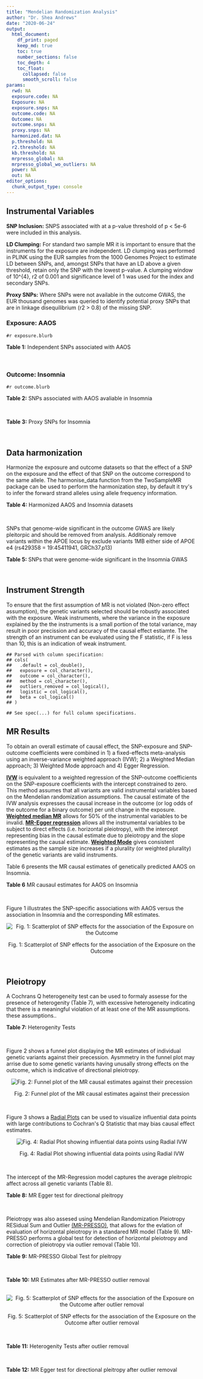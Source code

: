 ```yaml
---
title: "Mendelian Randomization Analysis"
author: "Dr. Shea Andrews"
date: "2020-06-24"
output:
  html_document:
    df_print: paged
    keep_md: true
    toc: true
    number_sections: false
    toc_depth: 4
    toc_float:
      collapsed: false
      smooth_scroll: false
params:
  rwd: NA
  exposure.code: NA
  Exposure: NA
  exposure.snps: NA
  outcome.code: NA
  Outcome: NA
  outcome.snps: NA
  proxy.snps: NA
  harmonized.dat: NA
  p.threshold: NA
  r2.threshold: NA
  kb.threshold: NA
  mrpresso_global: NA
  mrpresso_global_wo_outliers: NA
  power: NA
  out: NA
editor_options:
  chunk_output_type: console
---
```







## Instrumental Variables
**SNP Inclusion:** SNPS associated with at a p-value threshold of p < 5e-6 were included in this analysis.
<br>

**LD Clumping:** For standard two sample MR it is important to ensure that the instruments for the exposure are independent. LD clumping was performed in PLINK using the EUR samples from the 1000 Genomes Project to estimate LD between SNPs, and, amongst SNPs that have an LD above a given threshold, retain only the SNP with the lowest p-value. A clumping window of 10^{4}, r2 of 0.001 and significance level of 1 was used for the index and secondary SNPs.
<br>

**Proxy SNPs:** Where SNPs were not available in the outcome GWAS, the EUR thousand genomes was queried to identify potential proxy SNPs that are in linkage disequilibrium (r2 > 0.8) of the missing SNP.
<br>

### Exposure: AAOS
`#r exposure.blurb`
<br>

**Table 1:** Independent SNPs associated with AAOS
<div data-pagedtable="false">
  <script data-pagedtable-source type="application/json">
{"columns":[{"label":["SNP"],"name":[1],"type":["chr"],"align":["left"]},{"label":["CHROM"],"name":[2],"type":["dbl"],"align":["right"]},{"label":["POS"],"name":[3],"type":["dbl"],"align":["right"]},{"label":["REF"],"name":[4],"type":["chr"],"align":["left"]},{"label":["ALT"],"name":[5],"type":["chr"],"align":["left"]},{"label":["AF"],"name":[6],"type":["dbl"],"align":["right"]},{"label":["BETA"],"name":[7],"type":["dbl"],"align":["right"]},{"label":["SE"],"name":[8],"type":["dbl"],"align":["right"]},{"label":["Z"],"name":[9],"type":["dbl"],"align":["right"]},{"label":["P"],"name":[10],"type":["dbl"],"align":["right"]},{"label":["N"],"name":[11],"type":["dbl"],"align":["right"]},{"label":["TRAIT"],"name":[12],"type":["chr"],"align":["left"]}],"data":[{"1":"rs2649062","2":"1","3":"5799177","4":"A","5":"G","6":"0.3192","7":"0.0652","8":"0.0131","9":"4.977100","10":"6.120e-07","11":"40255","12":"AAOS"},{"1":"rs4662080","2":"1","3":"14363419","4":"C","5":"T","6":"0.6649","7":"0.1421","8":"0.0296","9":"4.800676","10":"1.586e-06","11":"40255","12":"AAOS"},{"1":"rs10919252","2":"1","3":"169802956","4":"C","5":"G","6":"0.3275","7":"0.0975","8":"0.0198","9":"4.924240","10":"8.182e-07","11":"40255","12":"AAOS"},{"1":"rs6701713","2":"1","3":"207786289","4":"A","5":"G","6":"0.7983","7":"-0.0709","8":"0.0146","9":"-4.856160","10":"1.184e-06","11":"40255","12":"AAOS"},{"1":"rs144505123","2":"1","3":"221802052","4":"C","5":"T","6":"0.0113","7":"0.7709","8":"0.1609","9":"4.791175","10":"1.661e-06","11":"40255","12":"AAOS"},{"1":"rs6718282","2":"2","3":"18039651","4":"G","5":"A","6":"0.0440","7":"-0.1421","8":"0.0308","9":"-4.613636","10":"3.840e-06","11":"40255","12":"AAOS"},{"1":"rs114131510","2":"2","3":"78420700","4":"A","5":"G","6":"0.0162","7":"0.6419","8":"0.1406","9":"4.565430","10":"4.949e-06","11":"40255","12":"AAOS"},{"1":"rs12615104","2":"2","3":"109820829","4":"T","5":"C","6":"0.2566","7":"-0.1057","8":"0.0221","9":"-4.782810","10":"1.829e-06","11":"40255","12":"AAOS"},{"1":"rs111906619","2":"2","3":"127789085","4":"C","5":"T","6":"0.0709","7":"0.1268","8":"0.0256","9":"4.953125","10":"7.088e-07","11":"40255","12":"AAOS"},{"1":"rs6431219","2":"2","3":"127862133","4":"C","5":"T","6":"0.4163","7":"0.0774","8":"0.0124","9":"6.241935","10":"3.897e-10","11":"40255","12":"AAOS"},{"1":"rs359982","2":"2","3":"219826934","4":"A","5":"G","6":"0.0781","7":"0.2660","8":"0.0513","9":"5.185190","10":"2.159e-07","11":"40255","12":"AAOS"},{"1":"rs116341973","2":"3","3":"63462893","4":"A","5":"G","6":"0.0227","7":"0.2057","8":"0.0399","9":"5.155390","10":"2.478e-07","11":"40255","12":"AAOS"},{"1":"rs145799027","2":"3","3":"114438213","4":"T","5":"C","6":"0.0147","7":"0.7485","8":"0.1601","9":"4.675200","10":"2.933e-06","11":"40255","12":"AAOS"},{"1":"rs71602496","2":"4","3":"661002","4":"A","5":"G","6":"0.1453","7":"0.0780","8":"0.0171","9":"4.561400","10":"4.978e-06","11":"40255","12":"AAOS"},{"1":"rs115803892","2":"4","3":"134185712","4":"G","5":"A","6":"0.0129","7":"0.9151","8":"0.1973","9":"4.638115","10":"3.498e-06","11":"40255","12":"AAOS"},{"1":"rs1689013","2":"4","3":"181048651","4":"T","5":"C","6":"0.2493","7":"0.0637","8":"0.0139","9":"4.582730","10":"4.657e-06","11":"40255","12":"AAOS"},{"1":"rs144202318","2":"5","3":"165711579","4":"G","5":"A","6":"0.0135","7":"0.7219","8":"0.1572","9":"4.592239","10":"4.356e-06","11":"40255","12":"AAOS"},{"1":"rs77345379","2":"6","3":"69273670","4":"C","5":"T","6":"0.0185","7":"0.2291","8":"0.0501","9":"4.572854","10":"4.830e-06","11":"40255","12":"AAOS"},{"1":"rs12153819","2":"6","3":"83773049","4":"C","5":"T","6":"0.1018","7":"-0.1092","8":"0.0235","9":"-4.646809","10":"3.291e-06","11":"40255","12":"AAOS"},{"1":"rs17170228","2":"7","3":"33076314","4":"G","5":"A","6":"0.0623","7":"0.1215","8":"0.0248","9":"4.899194","10":"1.004e-06","11":"40255","12":"AAOS"},{"1":"rs149907089","2":"7","3":"151626353","4":"G","5":"C","6":"0.0162","7":"0.7109","8":"0.1535","9":"4.631270","10":"3.637e-06","11":"40255","12":"AAOS"},{"1":"rs2725066","2":"8","3":"4438058","4":"T","5":"A","6":"0.5128","7":"-0.0936","8":"0.0191","9":"-4.900524","10":"9.948e-07","11":"40255","12":"AAOS"},{"1":"rs117201713","2":"8","3":"121340499","4":"G","5":"C","6":"0.0408","7":"0.2125","8":"0.0456","9":"4.660088","10":"3.120e-06","11":"40255","12":"AAOS"},{"1":"rs36033332","2":"9","3":"26834807","4":"C","5":"G","6":"0.0386","7":"0.4601","8":"0.0865","9":"5.319080","10":"1.030e-07","11":"40255","12":"AAOS"},{"1":"rs7930318","2":"11","3":"60033371","4":"C","5":"T","6":"0.5996","7":"0.0750","8":"0.0125","9":"6.000000","10":"2.245e-09","11":"40255","12":"AAOS"},{"1":"rs567075","2":"11","3":"85830157","4":"T","5":"C","6":"0.6903","7":"0.0900","8":"0.0132","9":"6.818180","10":"9.084e-12","11":"40255","12":"AAOS"},{"1":"rs11218343","2":"11","3":"121435587","4":"T","5":"C","6":"0.0395","7":"-0.1653","8":"0.0329","9":"-5.024320","10":"5.148e-07","11":"40255","12":"AAOS"},{"1":"rs7958488","2":"12","3":"6546166","4":"A","5":"T","6":"0.0195","7":"0.5085","8":"0.1111","9":"4.576960","10":"4.719e-06","11":"40255","12":"AAOS"},{"1":"rs1118069","2":"12","3":"84739181","4":"A","5":"T","6":"0.7195","7":"0.1012","8":"0.0216","9":"4.685190","10":"2.693e-06","11":"40255","12":"AAOS"},{"1":"rs140016885","2":"12","3":"99679113","4":"A","5":"G","6":"0.0144","7":"0.6851","8":"0.1416","9":"4.838280","10":"1.310e-06","11":"40255","12":"AAOS"},{"1":"rs9582517","2":"13","3":"102331030","4":"T","5":"C","6":"0.5073","7":"-0.1185","8":"0.0257","9":"-4.610890","10":"3.908e-06","11":"40255","12":"AAOS"},{"1":"rs146189059","2":"14","3":"47173254","4":"C","5":"G","6":"0.0111","7":"0.9444","8":"0.1835","9":"5.146590","10":"2.634e-07","11":"40255","12":"AAOS"},{"1":"rs17125944","2":"14","3":"53400629","4":"T","5":"C","6":"0.0924","7":"0.0960","8":"0.0203","9":"4.729060","10":"2.321e-06","11":"40255","12":"AAOS"},{"1":"rs150193285","2":"15","3":"75224360","4":"C","5":"T","6":"0.0109","7":"0.7622","8":"0.1650","9":"4.619394","10":"3.834e-06","11":"40255","12":"AAOS"},{"1":"rs9947273","2":"18","3":"35409158","4":"G","5":"A","6":"0.1431","7":"-0.0853","8":"0.0178","9":"-4.792135","10":"1.593e-06","11":"40255","12":"AAOS"},{"1":"rs62117204","2":"19","3":"45242967","4":"C","5":"T","6":"0.0601","7":"-0.1867","8":"0.0278","9":"-6.715827","10":"1.864e-11","11":"40255","12":"AAOS"},{"1":"rs76205446","2":"19","3":"45355267","4":"T","5":"A","6":"0.0143","7":"0.7096","8":"0.1234","9":"5.750405","10":"9.010e-09","11":"40255","12":"AAOS"},{"1":"rs2075650","2":"19","3":"45395619","4":"A","5":"G","6":"0.2197","7":"0.5502","8":"0.0223","9":"24.672600","10":"5.980e-134","11":"40255","12":"AAOS"},{"1":"rs141441332","2":"19","3":"45438575","4":"C","5":"A","6":"0.0110","7":"0.5383","8":"0.0632","9":"8.517405","10":"1.713e-17","11":"40255","12":"AAOS"},{"1":"rs204469","2":"19","3":"45490285","4":"A","5":"G","6":"0.9632","7":"0.1588","8":"0.0341","9":"4.656890","10":"3.269e-06","11":"40255","12":"AAOS"},{"1":"rs2827191","2":"21","3":"23361798","4":"C","5":"T","6":"0.2857","7":"0.1277","8":"0.0279","9":"4.577061","10":"4.895e-06","11":"40255","12":"AAOS"},{"1":"rs1043441","2":"22","3":"39130964","4":"C","5":"T","6":"0.2893","7":"-0.0639","8":"0.0135","9":"-4.733333","10":"2.110e-06","11":"40255","12":"AAOS"}],"options":{"columns":{"min":{},"max":[10]},"rows":{"min":[10],"max":[10]},"pages":{}}}
  </script>
</div>
<br>

### Outcome: Insomnia
`#r outcome.blurb`
<br>

**Table 2:** SNPs associated with AAOS avaliable in Insomnia
<div data-pagedtable="false">
  <script data-pagedtable-source type="application/json">
{"columns":[{"label":["SNP"],"name":[1],"type":["chr"],"align":["left"]},{"label":["CHROM"],"name":[2],"type":["dbl"],"align":["right"]},{"label":["POS"],"name":[3],"type":["dbl"],"align":["right"]},{"label":["REF"],"name":[4],"type":["chr"],"align":["left"]},{"label":["ALT"],"name":[5],"type":["chr"],"align":["left"]},{"label":["AF"],"name":[6],"type":["dbl"],"align":["right"]},{"label":["BETA"],"name":[7],"type":["dbl"],"align":["right"]},{"label":["SE"],"name":[8],"type":["dbl"],"align":["right"]},{"label":["Z"],"name":[9],"type":["dbl"],"align":["right"]},{"label":["P"],"name":[10],"type":["dbl"],"align":["right"]},{"label":["N"],"name":[11],"type":["dbl"],"align":["right"]},{"label":["TRAIT"],"name":[12],"type":["chr"],"align":["left"]}],"data":[{"1":"rs2649062","2":"1","3":"5799177","4":"A","5":"G","6":"0.32036400","7":"1.486780e-03","8":"0.0008674344","9":"1.714","10":"8.659e-02","11":"1326786","12":"Insomnia_Symptoms"},{"1":"rs4662080","2":"1","3":"14363419","4":"C","5":"T","6":"0.69553200","7":"9.012835e-04","8":"0.0010288624","9":"0.876","10":"3.813e-01","11":"944267","12":"Insomnia_Symptoms"},{"1":"rs10919252","2":"1","3":"169802956","4":"C","5":"G","6":"0.31039100","7":"4.952650e-04","8":"0.0008673637","9":"0.571","10":"5.678e-01","11":"1329501","12":"Insomnia_Symptoms"},{"1":"rs6701713","2":"1","3":"207786289","4":"A","5":"G","6":"0.77515400","7":"3.407780e-04","8":"0.0008671200","9":"0.393","10":"6.946e-01","11":"1330800","12":"Insomnia_Symptoms"},{"1":"rs144505123","2":"1","3":"221802052","4":"C","5":"T","6":"0.00744913","7":"-2.059754e-03","8":"0.0010278211","9":"-2.004","10":"4.511e-02","11":"944267","12":"Insomnia_Symptoms"},{"1":"rs6718282","2":"2","3":"18039651","4":"G","5":"A","6":"0.08463490","7":"5.758500e-04","8":"0.0008685520","9":"0.663","10":"5.076e-01","11":"1325619","12":"Insomnia_Symptoms"},{"1":"rs114131510","2":"NA","3":"NA","4":"NA","5":"NA","6":"NA","7":"NA","8":"NA","9":"NA","10":"NA","11":"NA","12":"NA"},{"1":"rs12615104","2":"2","3":"109820829","4":"T","5":"C","6":"0.32661600","7":"2.040660e-04","8":"0.0008683665","9":"0.235","10":"8.144e-01","11":"1327611","12":"Insomnia_Symptoms"},{"1":"rs111906619","2":"2","3":"127789085","4":"C","5":"T","6":"0.05424060","7":"6.016265e-04","8":"0.0008668970","9":"0.694","10":"4.875e-01","11":"1330603","12":"Insomnia_Symptoms"},{"1":"rs6431219","2":"2","3":"127862133","4":"C","5":"T","6":"0.39324600","7":"-9.091649e-04","8":"0.0008675237","9":"-1.048","10":"2.948e-01","11":"1327853","12":"Insomnia_Symptoms"},{"1":"rs359982","2":"2","3":"219826934","4":"A","5":"G","6":"0.05341570","7":"1.737090e-03","8":"0.0008659484","9":"2.006","10":"4.481e-02","11":"1330800","12":"Insomnia_Symptoms"},{"1":"rs116341973","2":"3","3":"63462893","4":"A","5":"G","6":"0.01417150","7":"-6.493110e-04","8":"0.0008669035","9":"-0.749","10":"4.538e-01","11":"1330445","12":"Insomnia_Symptoms"},{"1":"rs145799027","2":"NA","3":"NA","4":"NA","5":"NA","6":"NA","7":"NA","8":"NA","9":"NA","10":"NA","11":"NA","12":"NA"},{"1":"rs71602496","2":"4","3":"661002","4":"A","5":"G","6":"0.14947100","7":"1.688390e-03","8":"0.0008662860","9":"1.949","10":"5.124e-02","11":"1329867","12":"Insomnia_Symptoms"},{"1":"rs115803892","2":"4","3":"134185712","4":"G","5":"A","6":"0.02500000","7":"-8.069966e-05","8":"0.0008677383","9":"-0.093","10":"9.256e-01","11":"1330429","12":"Insomnia_Symptoms"},{"1":"rs1689013","2":"4","3":"181048651","4":"T","5":"C","6":"0.22133500","7":"9.391790e-04","8":"0.0008672009","9":"1.083","10":"2.787e-01","11":"1328765","12":"Insomnia_Symptoms"},{"1":"rs144202318","2":"5","3":"165711579","4":"G","5":"A","6":"0.01040480","7":"-9.024220e-04","8":"0.0008668799","9":"-1.041","10":"2.978e-01","11":"1329841","12":"Insomnia_Symptoms"},{"1":"rs77345379","2":"6","3":"69273670","4":"C","5":"T","6":"0.02319680","7":"-1.560511e-03","8":"0.0008669503","9":"-1.800","10":"7.184e-02","11":"1328106","12":"Insomnia_Symptoms"},{"1":"rs12153819","2":"6","3":"83773049","4":"C","5":"T","6":"0.16679800","7":"2.491649e-03","8":"0.0008657573","9":"2.878","10":"3.999e-03","11":"1329830","12":"Insomnia_Symptoms"},{"1":"rs17170228","2":"7","3":"33076314","4":"G","5":"A","6":"0.05569710","7":"1.665455e-04","8":"0.0008674246","9":"0.192","10":"8.481e-01","11":"1330713","12":"Insomnia_Symptoms"},{"1":"rs149907089","2":"NA","3":"NA","4":"NA","5":"NA","6":"NA","7":"NA","8":"NA","9":"NA","10":"NA","11":"NA","12":"NA"},{"1":"rs2725066","2":"8","3":"4438058","4":"T","5":"A","6":"0.54336700","7":"-2.518303e-04","8":"0.0008683804","9":"-0.290","10":"7.716e-01","11":"1327324","12":"Insomnia_Symptoms"},{"1":"rs117201713","2":"8","3":"121340499","4":"G","5":"C","6":"0.03194600","7":"-1.453639e-03","8":"0.0008662928","9":"-1.678","10":"9.335e-02","11":"1330356","12":"Insomnia_Symptoms"},{"1":"rs36033332","2":"9","3":"26834807","4":"C","5":"G","6":"0.08303120","7":"1.365940e-03","8":"0.0008672620","9":"1.575","10":"1.153e-01","11":"1327580","12":"Insomnia_Symptoms"},{"1":"rs7930318","2":"11","3":"60033371","4":"C","5":"T","6":"0.65976800","7":"5.608798e-04","8":"0.0008668931","9":"0.647","10":"5.173e-01","11":"1330737","12":"Insomnia_Symptoms"},{"1":"rs567075","2":"11","3":"85830157","4":"T","5":"C","6":"0.69089900","7":"3.320910e-03","8":"0.0008652703","9":"3.838","10":"1.238e-04","11":"1329677","12":"Insomnia_Symptoms"},{"1":"rs11218343","2":"11","3":"121435587","4":"T","5":"C","6":"0.03449530","7":"5.825820e-04","8":"0.0008669368","9":"0.672","10":"5.017e-01","11":"1330539","12":"Insomnia_Symptoms"},{"1":"rs7958488","2":"12","3":"6546166","4":"A","5":"T","6":"0.01840830","7":"-2.387860e-04","8":"0.0008683136","9":"-0.275","10":"7.831e-01","11":"1327591","12":"Insomnia_Symptoms"},{"1":"rs1118069","2":"12","3":"84739181","4":"A","5":"T","6":"0.62582100","7":"4.707790e-03","8":"0.0008641321","9":"5.448","10":"5.085e-08","11":"1330480","12":"Insomnia_Symptoms"},{"1":"rs140016885","2":"NA","3":"NA","4":"NA","5":"NA","6":"NA","7":"NA","8":"NA","9":"NA","10":"NA","11":"NA","12":"NA"},{"1":"rs9582517","2":"13","3":"102331030","4":"T","5":"C","6":"0.48209100","7":"-1.387970e-03","8":"0.0008669370","9":"-1.601","10":"1.093e-01","11":"1328525","12":"Insomnia_Symptoms"},{"1":"rs146189059","2":"14","3":"47173254","4":"C","5":"G","6":"0.01144620","7":"-3.271950e-04","8":"0.0008678925","9":"-0.377","10":"7.064e-01","11":"1328488","12":"Insomnia_Symptoms"},{"1":"rs17125944","2":"14","3":"53400629","4":"T","5":"C","6":"0.09734350","7":"-1.735770e-04","8":"0.0008678826","9":"-0.200","10":"8.414e-01","11":"1329264","12":"Insomnia_Symptoms"},{"1":"rs150193285","2":"15","3":"75224360","4":"C","5":"T","6":"0.02104500","7":"-8.779698e-04","8":"0.0008667027","9":"-1.013","10":"3.113e-01","11":"1330448","12":"Insomnia_Symptoms"},{"1":"rs9947273","2":"18","3":"35409158","4":"G","5":"A","6":"0.18287400","7":"-2.255247e-04","8":"0.0010297932","9":"-0.219","10":"8.265e-01","11":"944267","12":"Insomnia_Symptoms"},{"1":"rs62117204","2":"19","3":"45242967","4":"C","5":"T","6":"0.07418880","7":"1.257345e-03","8":"0.0008665370","9":"1.451","10":"1.469e-01","11":"1330047","12":"Insomnia_Symptoms"},{"1":"rs76205446","2":"19","3":"45355267","4":"T","5":"A","6":"0.00945455","7":"-1.892623e-03","8":"0.0008661891","9":"-2.185","10":"2.887e-02","11":"1329733","12":"Insomnia_Symptoms"},{"1":"rs2075650","2":"19","3":"45395619","4":"A","5":"G","6":"0.15559200","7":"-3.331590e-03","8":"0.0008648985","9":"-3.852","10":"1.172e-04","11":"1330800","12":"Insomnia_Symptoms"},{"1":"rs141441332","2":"19","3":"45438575","4":"C","5":"A","6":"0.00789570","7":"-1.824385e-05","8":"0.0008687547","9":"-0.021","10":"9.831e-01","11":"1328426","12":"Insomnia_Symptoms"},{"1":"rs204469","2":"19","3":"45490285","4":"A","5":"G","6":"0.96476600","7":"-6.749000e-04","8":"0.0008674803","9":"-0.778","10":"4.368e-01","11":"1328606","12":"Insomnia_Symptoms"},{"1":"rs2827191","2":"21","3":"23361798","4":"C","5":"T","6":"0.29854800","7":"7.386383e-04","8":"0.0008669464","9":"0.852","10":"3.940e-01","11":"1330064","12":"Insomnia_Symptoms"},{"1":"rs1043441","2":"22","3":"39130964","4":"C","5":"T","6":"0.30681800","7":"9.656731e-04","8":"0.0008668520","9":"1.114","10":"2.654e-01","11":"1329770","12":"Insomnia_Symptoms"}],"options":{"columns":{"min":{},"max":[10]},"rows":{"min":[10],"max":[10]},"pages":{}}}
  </script>
</div>
<br>

**Table 3:** Proxy SNPs for Insomnia
<div data-pagedtable="false">
  <script data-pagedtable-source type="application/json">
{"columns":[{"label":["proxy.outcome"],"name":[1],"type":["lgl"],"align":["right"]},{"label":["target_snp"],"name":[2],"type":["chr"],"align":["left"]},{"label":["proxy_snp"],"name":[3],"type":["lgl"],"align":["right"]},{"label":["ld.r2"],"name":[4],"type":["lgl"],"align":["right"]},{"label":["Dprime"],"name":[5],"type":["lgl"],"align":["right"]},{"label":["ref.proxy"],"name":[6],"type":["lgl"],"align":["right"]},{"label":["alt.proxy"],"name":[7],"type":["lgl"],"align":["right"]},{"label":["CHROM"],"name":[8],"type":["lgl"],"align":["right"]},{"label":["POS"],"name":[9],"type":["lgl"],"align":["right"]},{"label":["ALT.proxy"],"name":[10],"type":["lgl"],"align":["right"]},{"label":["REF.proxy"],"name":[11],"type":["lgl"],"align":["right"]},{"label":["AF"],"name":[12],"type":["lgl"],"align":["right"]},{"label":["BETA"],"name":[13],"type":["lgl"],"align":["right"]},{"label":["SE"],"name":[14],"type":["lgl"],"align":["right"]},{"label":["P"],"name":[15],"type":["lgl"],"align":["right"]},{"label":["N"],"name":[16],"type":["lgl"],"align":["right"]},{"label":["ref"],"name":[17],"type":["lgl"],"align":["right"]},{"label":["alt"],"name":[18],"type":["lgl"],"align":["right"]},{"label":["ALT"],"name":[19],"type":["lgl"],"align":["right"]},{"label":["REF"],"name":[20],"type":["lgl"],"align":["right"]},{"label":["PHASE"],"name":[21],"type":["lgl"],"align":["right"]}],"data":[{"1":"NA","2":"rs114131510","3":"NA","4":"NA","5":"NA","6":"NA","7":"NA","8":"NA","9":"NA","10":"NA","11":"NA","12":"NA","13":"NA","14":"NA","15":"NA","16":"NA","17":"NA","18":"NA","19":"NA","20":"NA","21":"NA"},{"1":"NA","2":"rs145799027","3":"NA","4":"NA","5":"NA","6":"NA","7":"NA","8":"NA","9":"NA","10":"NA","11":"NA","12":"NA","13":"NA","14":"NA","15":"NA","16":"NA","17":"NA","18":"NA","19":"NA","20":"NA","21":"NA"},{"1":"NA","2":"rs149907089","3":"NA","4":"NA","5":"NA","6":"NA","7":"NA","8":"NA","9":"NA","10":"NA","11":"NA","12":"NA","13":"NA","14":"NA","15":"NA","16":"NA","17":"NA","18":"NA","19":"NA","20":"NA","21":"NA"},{"1":"NA","2":"rs140016885","3":"NA","4":"NA","5":"NA","6":"NA","7":"NA","8":"NA","9":"NA","10":"NA","11":"NA","12":"NA","13":"NA","14":"NA","15":"NA","16":"NA","17":"NA","18":"NA","19":"NA","20":"NA","21":"NA"}],"options":{"columns":{"min":{},"max":[10]},"rows":{"min":[10],"max":[10]},"pages":{}}}
  </script>
</div>
<br>

## Data harmonization
Harmonize the exposure and outcome datasets so that the effect of a SNP on the exposure and the effect of that SNP on the outcome correspond to the same allele. The harmonise_data function from the TwoSampleMR package can be used to perform the harmonization step, by default it try's to infer the forward strand alleles using allele frequency information.
<br>

**Table 4:** Harmonized AAOS and Insomnia datasets
<div data-pagedtable="false">
  <script data-pagedtable-source type="application/json">
{"columns":[{"label":["SNP"],"name":[1],"type":["chr"],"align":["left"]},{"label":["effect_allele.exposure"],"name":[2],"type":["chr"],"align":["left"]},{"label":["other_allele.exposure"],"name":[3],"type":["chr"],"align":["left"]},{"label":["effect_allele.outcome"],"name":[4],"type":["chr"],"align":["left"]},{"label":["other_allele.outcome"],"name":[5],"type":["chr"],"align":["left"]},{"label":["beta.exposure"],"name":[6],"type":["dbl"],"align":["right"]},{"label":["beta.outcome"],"name":[7],"type":["dbl"],"align":["right"]},{"label":["eaf.exposure"],"name":[8],"type":["dbl"],"align":["right"]},{"label":["eaf.outcome"],"name":[9],"type":["dbl"],"align":["right"]},{"label":["remove"],"name":[10],"type":["lgl"],"align":["right"]},{"label":["palindromic"],"name":[11],"type":["lgl"],"align":["right"]},{"label":["ambiguous"],"name":[12],"type":["lgl"],"align":["right"]},{"label":["id.outcome"],"name":[13],"type":["chr"],"align":["left"]},{"label":["chr.outcome"],"name":[14],"type":["dbl"],"align":["right"]},{"label":["pos.outcome"],"name":[15],"type":["dbl"],"align":["right"]},{"label":["se.outcome"],"name":[16],"type":["dbl"],"align":["right"]},{"label":["z.outcome"],"name":[17],"type":["dbl"],"align":["right"]},{"label":["pval.outcome"],"name":[18],"type":["dbl"],"align":["right"]},{"label":["samplesize.outcome"],"name":[19],"type":["dbl"],"align":["right"]},{"label":["outcome"],"name":[20],"type":["chr"],"align":["left"]},{"label":["mr_keep.outcome"],"name":[21],"type":["lgl"],"align":["right"]},{"label":["pval_origin.outcome"],"name":[22],"type":["chr"],"align":["left"]},{"label":["chr.exposure"],"name":[23],"type":["dbl"],"align":["right"]},{"label":["pos.exposure"],"name":[24],"type":["dbl"],"align":["right"]},{"label":["se.exposure"],"name":[25],"type":["dbl"],"align":["right"]},{"label":["z.exposure"],"name":[26],"type":["dbl"],"align":["right"]},{"label":["pval.exposure"],"name":[27],"type":["dbl"],"align":["right"]},{"label":["samplesize.exposure"],"name":[28],"type":["dbl"],"align":["right"]},{"label":["exposure"],"name":[29],"type":["chr"],"align":["left"]},{"label":["mr_keep.exposure"],"name":[30],"type":["lgl"],"align":["right"]},{"label":["pval_origin.exposure"],"name":[31],"type":["chr"],"align":["left"]},{"label":["id.exposure"],"name":[32],"type":["chr"],"align":["left"]},{"label":["action"],"name":[33],"type":["dbl"],"align":["right"]},{"label":["mr_keep"],"name":[34],"type":["lgl"],"align":["right"]},{"label":["pleitropy_keep"],"name":[35],"type":["lgl"],"align":["right"]},{"label":["pt"],"name":[36],"type":["dbl"],"align":["right"]},{"label":["mrpresso_RSSobs"],"name":[37],"type":["dbl"],"align":["right"]},{"label":["mrpresso_pval"],"name":[38],"type":["chr"],"align":["left"]},{"label":["mrpresso_keep"],"name":[39],"type":["lgl"],"align":["right"]}],"data":[{"1":"rs1043441","2":"T","3":"C","4":"T","5":"C","6":"-0.0639","7":"9.656731e-04","8":"0.2893","9":"0.30681800","10":"FALSE","11":"FALSE","12":"FALSE","13":"NHESKA","14":"22","15":"39130964","16":"0.0008668520","17":"1.114","18":"2.654e-01","19":"1329770","20":"Jansen2018insomnia23andMe","21":"TRUE","22":"reported","23":"22","24":"39130964","25":"0.0135","26":"-4.733333","27":"2.110e-06","28":"40255","29":"Huang2017aaos","30":"TRUE","31":"reported","32":"z2UsCC","33":"2","34":"TRUE","35":"TRUE","36":"5e-06","37":"8.847435e-07","38":"1","39":"TRUE"},{"1":"rs10919252","2":"G","3":"C","4":"G","5":"C","6":"0.0975","7":"4.952650e-04","8":"0.3275","9":"0.31039100","10":"FALSE","11":"TRUE","12":"FALSE","13":"NHESKA","14":"1","15":"169802956","16":"0.0008673637","17":"0.571","18":"5.678e-01","19":"1329501","20":"Jansen2018insomnia23andMe","21":"TRUE","22":"reported","23":"1","24":"169802956","25":"0.0198","26":"4.924240","27":"8.182e-07","28":"40255","29":"Huang2017aaos","30":"TRUE","31":"reported","32":"z2UsCC","33":"2","34":"TRUE","35":"TRUE","36":"5e-06","37":"2.874527e-07","38":"1","39":"TRUE"},{"1":"rs1118069","2":"T","3":"A","4":"T","5":"A","6":"0.1012","7":"4.707790e-03","8":"0.7195","9":"0.62582100","10":"FALSE","11":"TRUE","12":"FALSE","13":"NHESKA","14":"12","15":"84739181","16":"0.0008641321","17":"5.448","18":"5.085e-08","19":"1330480","20":"Jansen2018insomnia23andMe","21":"TRUE","22":"reported","23":"12","24":"84739181","25":"0.0216","26":"4.685190","27":"2.693e-06","28":"40255","29":"Huang2017aaos","30":"TRUE","31":"reported","32":"z2UsCC","33":"2","34":"TRUE","35":"TRUE","36":"5e-06","37":"2.266486e-05","38":"<0.0064","39":"FALSE"},{"1":"rs111906619","2":"T","3":"C","4":"T","5":"C","6":"0.1268","7":"6.016265e-04","8":"0.0709","9":"0.05424060","10":"FALSE","11":"FALSE","12":"FALSE","13":"NHESKA","14":"2","15":"127789085","16":"0.0008668970","17":"0.694","18":"4.875e-01","19":"1330603","20":"Jansen2018insomnia23andMe","21":"TRUE","22":"reported","23":"2","24":"127789085","25":"0.0256","26":"4.953125","27":"7.088e-07","28":"40255","29":"Huang2017aaos","30":"TRUE","31":"reported","32":"z2UsCC","33":"2","34":"TRUE","35":"TRUE","36":"5e-06","37":"4.299910e-07","38":"1","39":"TRUE"},{"1":"rs11218343","2":"C","3":"T","4":"C","5":"T","6":"-0.1653","7":"5.825820e-04","8":"0.0395","9":"0.03449530","10":"FALSE","11":"FALSE","12":"FALSE","13":"NHESKA","14":"11","15":"121435587","16":"0.0008669368","17":"0.672","18":"5.017e-01","19":"1330539","20":"Jansen2018insomnia23andMe","21":"TRUE","22":"reported","23":"11","24":"121435587","25":"0.0329","26":"-5.024320","27":"5.148e-07","28":"40255","29":"Huang2017aaos","30":"TRUE","31":"reported","32":"z2UsCC","33":"2","34":"TRUE","35":"TRUE","36":"5e-06","37":"2.691142e-07","38":"1","39":"TRUE"},{"1":"rs115803892","2":"A","3":"G","4":"A","5":"G","6":"0.9151","7":"-8.069966e-05","8":"0.0129","9":"0.02500000","10":"FALSE","11":"FALSE","12":"FALSE","13":"NHESKA","14":"4","15":"134185712","16":"0.0008677383","17":"-0.093","18":"9.256e-01","19":"1330429","20":"Jansen2018insomnia23andMe","21":"TRUE","22":"reported","23":"4","24":"134185712","25":"0.1973","26":"4.638115","27":"3.498e-06","28":"40255","29":"Huang2017aaos","30":"TRUE","31":"reported","32":"z2UsCC","33":"2","34":"TRUE","35":"TRUE","36":"5e-06","37":"1.331569e-07","38":"1","39":"TRUE"},{"1":"rs116341973","2":"G","3":"A","4":"G","5":"A","6":"0.2057","7":"-6.493110e-04","8":"0.0227","9":"0.01417150","10":"FALSE","11":"FALSE","12":"FALSE","13":"NHESKA","14":"3","15":"63462893","16":"0.0008669035","17":"-0.749","18":"4.538e-01","19":"1330445","20":"Jansen2018insomnia23andMe","21":"TRUE","22":"reported","23":"3","24":"63462893","25":"0.0399","26":"5.155390","27":"2.478e-07","28":"40255","29":"Huang2017aaos","30":"TRUE","31":"reported","32":"z2UsCC","33":"2","34":"TRUE","35":"TRUE","36":"5e-06","37":"3.265759e-07","38":"1","39":"TRUE"},{"1":"rs117201713","2":"C","3":"G","4":"C","5":"G","6":"0.2125","7":"-1.453639e-03","8":"0.0408","9":"0.03194600","10":"FALSE","11":"TRUE","12":"FALSE","13":"NHESKA","14":"8","15":"121340499","16":"0.0008662928","17":"-1.678","18":"9.335e-02","19":"1330356","20":"Jansen2018insomnia23andMe","21":"TRUE","22":"reported","23":"8","24":"121340499","25":"0.0456","26":"4.660088","27":"3.120e-06","28":"40255","29":"Huang2017aaos","30":"TRUE","31":"reported","32":"z2UsCC","33":"2","34":"TRUE","35":"TRUE","36":"5e-06","37":"1.910632e-06","38":"1","39":"TRUE"},{"1":"rs12153819","2":"T","3":"C","4":"T","5":"C","6":"-0.1092","7":"2.491649e-03","8":"0.1018","9":"0.16679800","10":"FALSE","11":"FALSE","12":"FALSE","13":"NHESKA","14":"6","15":"83773049","16":"0.0008657573","17":"2.878","18":"3.999e-03","19":"1329830","20":"Jansen2018insomnia23andMe","21":"TRUE","22":"reported","23":"6","24":"83773049","25":"0.0235","26":"-4.646809","27":"3.291e-06","28":"40255","29":"Huang2017aaos","30":"TRUE","31":"reported","32":"z2UsCC","33":"2","34":"TRUE","35":"TRUE","36":"5e-06","37":"6.023581e-06","38":"0.16","39":"TRUE"},{"1":"rs12615104","2":"C","3":"T","4":"C","5":"T","6":"-0.1057","7":"2.040660e-04","8":"0.2566","9":"0.32661600","10":"FALSE","11":"FALSE","12":"FALSE","13":"NHESKA","14":"2","15":"109820829","16":"0.0008683665","17":"0.235","18":"8.144e-01","19":"1327611","20":"Jansen2018insomnia23andMe","21":"TRUE","22":"reported","23":"2","24":"109820829","25":"0.0221","26":"-4.782810","27":"1.829e-06","28":"40255","29":"Huang2017aaos","30":"TRUE","31":"reported","32":"z2UsCC","33":"2","34":"TRUE","35":"TRUE","36":"5e-06","37":"2.608488e-08","38":"1","39":"TRUE"},{"1":"rs141441332","2":"A","3":"C","4":"A","5":"C","6":"0.5383","7":"-1.824385e-05","8":"0.0110","9":"0.00789570","10":"FALSE","11":"FALSE","12":"FALSE","13":"NHESKA","14":"19","15":"45438575","16":"0.0008687547","17":"-0.021","18":"9.831e-01","19":"1328426","20":"Jansen2018insomnia23andMe","21":"TRUE","22":"reported","23":"19","24":"45438575","25":"0.0632","26":"8.517405","27":"1.713e-17","28":"40255","29":"Huang2017aaos","30":"TRUE","31":"reported","32":"z2UsCC","33":"2","34":"TRUE","35":"FALSE","36":"5e-06","37":"NA","38":"NA","39":"NA"},{"1":"rs144202318","2":"A","3":"G","4":"A","5":"G","6":"0.7219","7":"-9.024220e-04","8":"0.0135","9":"0.01040480","10":"FALSE","11":"FALSE","12":"FALSE","13":"NHESKA","14":"5","15":"165711579","16":"0.0008668799","17":"-1.041","18":"2.978e-01","19":"1329841","20":"Jansen2018insomnia23andMe","21":"TRUE","22":"reported","23":"5","24":"165711579","25":"0.1572","26":"4.592239","27":"4.356e-06","28":"40255","29":"Huang2017aaos","30":"TRUE","31":"reported","32":"z2UsCC","33":"2","34":"TRUE","35":"TRUE","36":"5e-06","37":"4.846076e-07","38":"1","39":"TRUE"},{"1":"rs144505123","2":"T","3":"C","4":"T","5":"C","6":"0.7709","7":"-2.059754e-03","8":"0.0113","9":"0.00744913","10":"FALSE","11":"FALSE","12":"FALSE","13":"NHESKA","14":"1","15":"221802052","16":"0.0010278211","17":"-2.004","18":"4.511e-02","19":"944267","20":"Jansen2018insomnia23andMe","21":"TRUE","22":"reported","23":"1","24":"221802052","25":"0.1609","26":"4.791175","27":"1.661e-06","28":"40255","29":"Huang2017aaos","30":"TRUE","31":"reported","32":"z2UsCC","33":"2","34":"TRUE","35":"TRUE","36":"5e-06","37":"3.779302e-06","38":"1","39":"TRUE"},{"1":"rs146189059","2":"G","3":"C","4":"G","5":"C","6":"0.9444","7":"-3.271950e-04","8":"0.0111","9":"0.01144620","10":"FALSE","11":"TRUE","12":"FALSE","13":"NHESKA","14":"14","15":"47173254","16":"0.0008678925","17":"-0.377","18":"7.064e-01","19":"1328488","20":"Jansen2018insomnia23andMe","21":"TRUE","22":"reported","23":"14","24":"47173254","25":"0.1835","26":"5.146590","27":"2.634e-07","28":"40255","29":"Huang2017aaos","30":"TRUE","31":"reported","32":"z2UsCC","33":"2","34":"TRUE","35":"TRUE","36":"5e-06","37":"5.246031e-09","38":"1","39":"TRUE"},{"1":"rs150193285","2":"T","3":"C","4":"T","5":"C","6":"0.7622","7":"-8.779698e-04","8":"0.0109","9":"0.02104500","10":"FALSE","11":"FALSE","12":"FALSE","13":"NHESKA","14":"15","15":"75224360","16":"0.0008667027","17":"-1.013","18":"3.113e-01","19":"1330448","20":"Jansen2018insomnia23andMe","21":"TRUE","22":"reported","23":"15","24":"75224360","25":"0.1650","26":"4.619394","27":"3.834e-06","28":"40255","29":"Huang2017aaos","30":"TRUE","31":"reported","32":"z2UsCC","33":"2","34":"TRUE","35":"TRUE","36":"5e-06","37":"4.360621e-07","38":"1","39":"TRUE"},{"1":"rs1689013","2":"C","3":"T","4":"C","5":"T","6":"0.0637","7":"9.391790e-04","8":"0.2493","9":"0.22133500","10":"FALSE","11":"FALSE","12":"FALSE","13":"NHESKA","14":"4","15":"181048651","16":"0.0008672009","17":"1.083","18":"2.787e-01","19":"1328765","20":"Jansen2018insomnia23andMe","21":"TRUE","22":"reported","23":"4","24":"181048651","25":"0.0139","26":"4.582730","27":"4.657e-06","28":"40255","29":"Huang2017aaos","30":"TRUE","31":"reported","32":"z2UsCC","33":"2","34":"TRUE","35":"TRUE","36":"5e-06","37":"9.332144e-07","38":"1","39":"TRUE"},{"1":"rs17125944","2":"C","3":"T","4":"C","5":"T","6":"0.0960","7":"-1.735770e-04","8":"0.0924","9":"0.09734350","10":"FALSE","11":"FALSE","12":"FALSE","13":"NHESKA","14":"14","15":"53400629","16":"0.0008678826","17":"-0.200","18":"8.414e-01","19":"1329264","20":"Jansen2018insomnia23andMe","21":"TRUE","22":"reported","23":"14","24":"53400629","25":"0.0203","26":"4.729060","27":"2.321e-06","28":"40255","29":"Huang2017aaos","30":"TRUE","31":"reported","32":"z2UsCC","33":"2","34":"TRUE","35":"TRUE","36":"5e-06","37":"1.817910e-08","38":"1","39":"TRUE"},{"1":"rs17170228","2":"A","3":"G","4":"A","5":"G","6":"0.1215","7":"1.665455e-04","8":"0.0623","9":"0.05569710","10":"FALSE","11":"FALSE","12":"FALSE","13":"NHESKA","14":"7","15":"33076314","16":"0.0008674246","17":"0.192","18":"8.481e-01","19":"1330713","20":"Jansen2018insomnia23andMe","21":"TRUE","22":"reported","23":"7","24":"33076314","25":"0.0248","26":"4.899194","27":"1.004e-06","28":"40255","29":"Huang2017aaos","30":"TRUE","31":"reported","32":"z2UsCC","33":"2","34":"TRUE","35":"TRUE","36":"5e-06","37":"4.697264e-08","38":"1","39":"TRUE"},{"1":"rs204469","2":"G","3":"A","4":"G","5":"A","6":"0.1588","7":"-6.749000e-04","8":"0.9632","9":"0.96476600","10":"FALSE","11":"FALSE","12":"FALSE","13":"NHESKA","14":"19","15":"45490285","16":"0.0008674803","17":"-0.778","18":"4.368e-01","19":"1328606","20":"Jansen2018insomnia23andMe","21":"TRUE","22":"reported","23":"19","24":"45490285","25":"0.0341","26":"4.656890","27":"3.269e-06","28":"40255","29":"Huang2017aaos","30":"TRUE","31":"reported","32":"z2UsCC","33":"2","34":"TRUE","35":"FALSE","36":"5e-06","37":"NA","38":"NA","39":"NA"},{"1":"rs2075650","2":"G","3":"A","4":"G","5":"A","6":"0.5502","7":"-3.331590e-03","8":"0.2197","9":"0.15559200","10":"FALSE","11":"FALSE","12":"FALSE","13":"NHESKA","14":"19","15":"45395619","16":"0.0008648985","17":"-3.852","18":"1.172e-04","19":"1330800","20":"Jansen2018insomnia23andMe","21":"TRUE","22":"reported","23":"19","24":"45395619","25":"0.0223","26":"24.672600","27":"5.980e-134","28":"40255","29":"Huang2017aaos","30":"TRUE","31":"reported","32":"z2UsCC","33":"2","34":"TRUE","35":"FALSE","36":"5e-06","37":"NA","38":"NA","39":"NA"},{"1":"rs2649062","2":"G","3":"A","4":"G","5":"A","6":"0.0652","7":"1.486780e-03","8":"0.3192","9":"0.32036400","10":"FALSE","11":"FALSE","12":"FALSE","13":"NHESKA","14":"1","15":"5799177","16":"0.0008674344","17":"1.714","18":"8.659e-02","19":"1326786","20":"Jansen2018insomnia23andMe","21":"TRUE","22":"reported","23":"1","24":"5799177","25":"0.0131","26":"4.977100","27":"6.120e-07","28":"40255","29":"Huang2017aaos","30":"TRUE","31":"reported","32":"z2UsCC","33":"2","34":"TRUE","35":"TRUE","36":"5e-06","37":"2.294760e-06","38":"1","39":"TRUE"},{"1":"rs2725066","2":"A","3":"T","4":"A","5":"T","6":"-0.0936","7":"-2.518303e-04","8":"0.5128","9":"0.54336700","10":"FALSE","11":"TRUE","12":"TRUE","13":"NHESKA","14":"8","15":"4438058","16":"0.0008683804","17":"-0.290","18":"7.716e-01","19":"1327324","20":"Jansen2018insomnia23andMe","21":"TRUE","22":"reported","23":"8","24":"4438058","25":"0.0191","26":"-4.900524","27":"9.948e-07","28":"40255","29":"Huang2017aaos","30":"TRUE","31":"reported","32":"z2UsCC","33":"2","34":"FALSE","35":"TRUE","36":"5e-06","37":"NA","38":"NA","39":"NA"},{"1":"rs2827191","2":"T","3":"C","4":"T","5":"C","6":"0.1277","7":"7.386383e-04","8":"0.2857","9":"0.29854800","10":"FALSE","11":"FALSE","12":"FALSE","13":"NHESKA","14":"21","15":"23361798","16":"0.0008669464","17":"0.852","18":"3.940e-01","19":"1330064","20":"Jansen2018insomnia23andMe","21":"TRUE","22":"reported","23":"21","24":"23361798","25":"0.0279","26":"4.577061","27":"4.895e-06","28":"40255","29":"Huang2017aaos","30":"TRUE","31":"reported","32":"z2UsCC","33":"2","34":"TRUE","35":"TRUE","36":"5e-06","37":"6.299473e-07","38":"1","39":"TRUE"},{"1":"rs359982","2":"G","3":"A","4":"G","5":"A","6":"0.2660","7":"1.737090e-03","8":"0.0781","9":"0.05341570","10":"FALSE","11":"FALSE","12":"FALSE","13":"NHESKA","14":"2","15":"219826934","16":"0.0008659484","17":"2.006","18":"4.481e-02","19":"1330800","20":"Jansen2018insomnia23andMe","21":"TRUE","22":"reported","23":"2","24":"219826934","25":"0.0513","26":"5.185190","27":"2.159e-07","28":"40255","29":"Huang2017aaos","30":"TRUE","31":"reported","32":"z2UsCC","33":"2","34":"TRUE","35":"TRUE","36":"5e-06","37":"3.524341e-06","38":"1","39":"TRUE"},{"1":"rs36033332","2":"G","3":"C","4":"G","5":"C","6":"0.4601","7":"1.365940e-03","8":"0.0386","9":"0.08303120","10":"FALSE","11":"TRUE","12":"FALSE","13":"NHESKA","14":"9","15":"26834807","16":"0.0008672620","17":"1.575","18":"1.153e-01","19":"1327580","20":"Jansen2018insomnia23andMe","21":"TRUE","22":"reported","23":"9","24":"26834807","25":"0.0865","26":"5.319080","27":"1.030e-07","28":"40255","29":"Huang2017aaos","30":"TRUE","31":"reported","32":"z2UsCC","33":"2","34":"TRUE","35":"TRUE","36":"5e-06","37":"2.677767e-06","38":"1","39":"TRUE"},{"1":"rs4662080","2":"T","3":"C","4":"T","5":"C","6":"0.1421","7":"9.012835e-04","8":"0.6649","9":"0.69553200","10":"FALSE","11":"FALSE","12":"FALSE","13":"NHESKA","14":"1","15":"14363419","16":"0.0010288624","17":"0.876","18":"3.813e-01","19":"944267","20":"Jansen2018insomnia23andMe","21":"TRUE","22":"reported","23":"1","24":"14363419","25":"0.0296","26":"4.800676","27":"1.586e-06","28":"40255","29":"Huang2017aaos","30":"TRUE","31":"reported","32":"z2UsCC","33":"2","34":"TRUE","35":"TRUE","36":"5e-06","37":"9.262136e-07","38":"1","39":"TRUE"},{"1":"rs567075","2":"C","3":"T","4":"C","5":"T","6":"0.0900","7":"3.320910e-03","8":"0.6903","9":"0.69089900","10":"FALSE","11":"FALSE","12":"FALSE","13":"NHESKA","14":"11","15":"85830157","16":"0.0008652703","17":"3.838","18":"1.238e-04","19":"1329677","20":"Jansen2018insomnia23andMe","21":"TRUE","22":"reported","23":"11","24":"85830157","25":"0.0132","26":"6.818180","27":"9.084e-12","28":"40255","29":"Huang2017aaos","30":"TRUE","31":"reported","32":"z2UsCC","33":"2","34":"TRUE","35":"TRUE","36":"5e-06","37":"1.131716e-05","38":"<0.0064","39":"FALSE"},{"1":"rs62117204","2":"T","3":"C","4":"T","5":"C","6":"-0.1867","7":"1.257345e-03","8":"0.0601","9":"0.07418880","10":"FALSE","11":"FALSE","12":"FALSE","13":"NHESKA","14":"19","15":"45242967","16":"0.0008665370","17":"1.451","18":"1.469e-01","19":"1330047","20":"Jansen2018insomnia23andMe","21":"TRUE","22":"reported","23":"19","24":"45242967","25":"0.0278","26":"-6.715827","27":"1.864e-11","28":"40255","29":"Huang2017aaos","30":"TRUE","31":"reported","32":"z2UsCC","33":"2","34":"TRUE","35":"FALSE","36":"5e-06","37":"NA","38":"NA","39":"NA"},{"1":"rs6431219","2":"T","3":"C","4":"T","5":"C","6":"0.0774","7":"-9.091649e-04","8":"0.4163","9":"0.39324600","10":"FALSE","11":"FALSE","12":"FALSE","13":"NHESKA","14":"2","15":"127862133","16":"0.0008675237","17":"-1.048","18":"2.948e-01","19":"1327853","20":"Jansen2018insomnia23andMe","21":"TRUE","22":"reported","23":"2","24":"127862133","25":"0.0124","26":"6.241935","27":"3.897e-10","28":"40255","29":"Huang2017aaos","30":"TRUE","31":"reported","32":"z2UsCC","33":"2","34":"TRUE","35":"TRUE","36":"5e-06","37":"7.725533e-07","38":"1","39":"TRUE"},{"1":"rs6701713","2":"G","3":"A","4":"G","5":"A","6":"-0.0709","7":"3.407780e-04","8":"0.7983","9":"0.77515400","10":"FALSE","11":"FALSE","12":"FALSE","13":"NHESKA","14":"1","15":"207786289","16":"0.0008671200","17":"0.393","18":"6.946e-01","19":"1330800","20":"Jansen2018insomnia23andMe","21":"TRUE","22":"reported","23":"1","24":"207786289","25":"0.0146","26":"-4.856160","27":"1.184e-06","28":"40255","29":"Huang2017aaos","30":"TRUE","31":"reported","32":"z2UsCC","33":"2","34":"TRUE","35":"TRUE","36":"5e-06","37":"9.754314e-08","38":"1","39":"TRUE"},{"1":"rs6718282","2":"A","3":"G","4":"A","5":"G","6":"-0.1421","7":"5.758500e-04","8":"0.0440","9":"0.08463490","10":"FALSE","11":"FALSE","12":"FALSE","13":"NHESKA","14":"2","15":"18039651","16":"0.0008685520","17":"0.663","18":"5.076e-01","19":"1325619","20":"Jansen2018insomnia23andMe","21":"TRUE","22":"reported","23":"2","24":"18039651","25":"0.0308","26":"-4.613636","27":"3.840e-06","28":"40255","29":"Huang2017aaos","30":"TRUE","31":"reported","32":"z2UsCC","33":"2","34":"TRUE","35":"TRUE","36":"5e-06","37":"2.709984e-07","38":"1","39":"TRUE"},{"1":"rs71602496","2":"G","3":"A","4":"G","5":"A","6":"0.0780","7":"1.688390e-03","8":"0.1453","9":"0.14947100","10":"FALSE","11":"FALSE","12":"FALSE","13":"NHESKA","14":"4","15":"661002","16":"0.0008662860","17":"1.949","18":"5.124e-02","19":"1329867","20":"Jansen2018insomnia23andMe","21":"TRUE","22":"reported","23":"4","24":"661002","25":"0.0171","26":"4.561400","27":"4.978e-06","28":"40255","29":"Huang2017aaos","30":"TRUE","31":"reported","32":"z2UsCC","33":"2","34":"TRUE","35":"TRUE","36":"5e-06","37":"2.967491e-06","38":"1","39":"TRUE"},{"1":"rs76205446","2":"A","3":"T","4":"A","5":"T","6":"0.7096","7":"-1.892623e-03","8":"0.0143","9":"0.00945455","10":"FALSE","11":"TRUE","12":"FALSE","13":"NHESKA","14":"19","15":"45355267","16":"0.0008661891","17":"-2.185","18":"2.887e-02","19":"1329733","20":"Jansen2018insomnia23andMe","21":"TRUE","22":"reported","23":"19","24":"45355267","25":"0.1234","26":"5.750405","27":"9.010e-09","28":"40255","29":"Huang2017aaos","30":"TRUE","31":"reported","32":"z2UsCC","33":"2","34":"TRUE","35":"FALSE","36":"5e-06","37":"NA","38":"NA","39":"NA"},{"1":"rs77345379","2":"T","3":"C","4":"T","5":"C","6":"0.2291","7":"-1.560511e-03","8":"0.0185","9":"0.02319680","10":"FALSE","11":"FALSE","12":"FALSE","13":"NHESKA","14":"6","15":"69273670","16":"0.0008669503","17":"-1.800","18":"7.184e-02","19":"1328106","20":"Jansen2018insomnia23andMe","21":"TRUE","22":"reported","23":"6","24":"69273670","25":"0.0501","26":"4.572854","27":"4.830e-06","28":"40255","29":"Huang2017aaos","30":"TRUE","31":"reported","32":"z2UsCC","33":"2","34":"TRUE","35":"TRUE","36":"5e-06","37":"2.208503e-06","38":"1","39":"TRUE"},{"1":"rs7930318","2":"T","3":"C","4":"T","5":"C","6":"0.0750","7":"5.608798e-04","8":"0.5996","9":"0.65976800","10":"FALSE","11":"FALSE","12":"FALSE","13":"NHESKA","14":"11","15":"60033371","16":"0.0008668931","17":"0.647","18":"5.173e-01","19":"1330737","20":"Jansen2018insomnia23andMe","21":"TRUE","22":"reported","23":"11","24":"60033371","25":"0.0125","26":"6.000000","27":"2.245e-09","28":"40255","29":"Huang2017aaos","30":"TRUE","31":"reported","32":"z2UsCC","33":"2","34":"TRUE","35":"TRUE","36":"5e-06","37":"3.506842e-07","38":"1","39":"TRUE"},{"1":"rs7958488","2":"T","3":"A","4":"T","5":"A","6":"0.5085","7":"-2.387860e-04","8":"0.0195","9":"0.01840830","10":"FALSE","11":"TRUE","12":"FALSE","13":"NHESKA","14":"12","15":"6546166","16":"0.0008683136","17":"-0.275","18":"7.831e-01","19":"1327591","20":"Jansen2018insomnia23andMe","21":"TRUE","22":"reported","23":"12","24":"6546166","25":"0.1111","26":"4.576960","27":"4.719e-06","28":"40255","29":"Huang2017aaos","30":"TRUE","31":"reported","32":"z2UsCC","33":"2","34":"TRUE","35":"TRUE","36":"5e-06","37":"1.161518e-09","38":"1","39":"TRUE"},{"1":"rs9582517","2":"C","3":"T","4":"C","5":"T","6":"-0.1185","7":"-1.387970e-03","8":"0.5073","9":"0.48209100","10":"FALSE","11":"FALSE","12":"FALSE","13":"NHESKA","14":"13","15":"102331030","16":"0.0008669370","17":"-1.601","18":"1.093e-01","19":"1328525","20":"Jansen2018insomnia23andMe","21":"TRUE","22":"reported","23":"13","24":"102331030","25":"0.0257","26":"-4.610890","27":"3.908e-06","28":"40255","29":"Huang2017aaos","30":"TRUE","31":"reported","32":"z2UsCC","33":"2","34":"TRUE","35":"TRUE","36":"5e-06","37":"2.076588e-06","38":"1","39":"TRUE"},{"1":"rs9947273","2":"A","3":"G","4":"A","5":"G","6":"-0.0853","7":"-2.255247e-04","8":"0.1431","9":"0.18287400","10":"FALSE","11":"FALSE","12":"FALSE","13":"NHESKA","14":"18","15":"35409158","16":"0.0010297932","17":"-0.219","18":"8.265e-01","19":"944267","20":"Jansen2018insomnia23andMe","21":"TRUE","22":"reported","23":"18","24":"35409158","25":"0.0178","26":"-4.792135","27":"1.593e-06","28":"40255","29":"Huang2017aaos","30":"TRUE","31":"reported","32":"z2UsCC","33":"2","34":"TRUE","35":"TRUE","36":"5e-06","37":"6.788196e-08","38":"1","39":"TRUE"}],"options":{"columns":{"min":{},"max":[10]},"rows":{"min":[10],"max":[10]},"pages":{}}}
  </script>
</div>
<br>

SNPs that genome-wide significant in the outcome GWAS are likely pleitorpic and should be removed from analysis. Additionaly remove variants within the APOE locus by exclude variants 1MB either side of APOE e4 (rs429358 = 19:45411941, GRCh37.p13)
<br>


**Table 5:** SNPs that were genome-wide significant in the Insomnia GWAS
<div data-pagedtable="false">
  <script data-pagedtable-source type="application/json">
{"columns":[{"label":["SNP"],"name":[1],"type":["chr"],"align":["left"]},{"label":["chr.outcome"],"name":[2],"type":["dbl"],"align":["right"]},{"label":["pos.outcome"],"name":[3],"type":["dbl"],"align":["right"]},{"label":["pval.exposure"],"name":[4],"type":["dbl"],"align":["right"]},{"label":["pval.outcome"],"name":[5],"type":["dbl"],"align":["right"]}],"data":[{"1":"rs141441332","2":"19","3":"45438575","4":"1.713e-17","5":"0.9831000"},{"1":"rs204469","2":"19","3":"45490285","4":"3.269e-06","5":"0.4368000"},{"1":"rs2075650","2":"19","3":"45395619","4":"5.980e-134","5":"0.0001172"},{"1":"rs62117204","2":"19","3":"45242967","4":"1.864e-11","5":"0.1469000"},{"1":"rs76205446","2":"19","3":"45355267","4":"9.010e-09","5":"0.0288700"}],"options":{"columns":{"min":{},"max":[10]},"rows":{"min":[10],"max":[10]},"pages":{}}}
  </script>
</div>
<br>


## Instrument Strength
To ensure that the first assumption of MR is not violated (Non-zero effect assumption), the genetic variants selected should be robustly associated with the exposure. Weak instruments, where the variance in the exposure explained by the the instruments is a small portion of the total variance, may result in poor precission and accuracy of the causal effect estiamte. The strength of an instrument can be evaluated using the F statistic, if F is less than 10, this is an indication of weak instrument.


```
## Parsed with column specification:
## cols(
##   .default = col_double(),
##   exposure = col_character(),
##   outcome = col_character(),
##   method = col_character(),
##   outliers_removed = col_logical(),
##   logistic = col_logical(),
##   beta = col_logical()
## )
```

```
## See spec(...) for full column specifications.
```

<div data-pagedtable="false">
  <script data-pagedtable-source type="application/json">
{"columns":[{"label":["outliers_removed"],"name":[1],"type":["lgl"],"align":["right"]},{"label":["pve.exposure"],"name":[2],"type":["dbl"],"align":["right"]},{"label":["F"],"name":[3],"type":["dbl"],"align":["right"]},{"label":["Alpha"],"name":[4],"type":["dbl"],"align":["right"]},{"label":["NCP"],"name":[5],"type":["dbl"],"align":["right"]},{"label":["Power"],"name":[6],"type":["dbl"],"align":["right"]}],"data":[{"1":"FALSE","2":"0.01948542","3":"24.97867","4":"0.05","5":"0.01309740","6":"0.05150168"},{"1":"TRUE","2":"0.01781838","3":"24.32431","4":"0.05","5":"0.04801649","6":"0.05551852"}],"options":{"columns":{"min":{},"max":[10]},"rows":{"min":[10],"max":[10]},"pages":{}}}
  </script>
</div>

##  MR Results
To obtain an overall estimate of causal effect, the SNP-exposure and SNP-outcome coefficients were combined in 1) a fixed-effects meta-analysis using an inverse-variance weighted approach (IVW); 2) a Weighted Median approach; 3) Weighted Mode approach and 4) Egger Regression.


[**IVW**](https://doi.org/10.1002/gepi.21758) is equivalent to a weighted regression of the SNP-outcome coefficients on the SNP-exposure coefficients with the intercept constrained to zero. This method assumes that all variants are valid instrumental variables based on the Mendelian randomization assumptions. The causal estimate of the IVW analysis expresses the causal increase in the outcome (or log odds of the outcome for a binary outcome) per unit change in the exposure. [**Weighted median MR**](https://doi.org/10.1002/gepi.21965) allows for 50% of the instrumental variables to be invalid. [**MR-Egger regression**](https://doi.org/10.1093/ije/dyw220) allows all the instrumental variables to be subject to direct effects (i.e. horizontal pleiotropy), with the intercept representing bias in the causal estimate due to pleiotropy and the slope representing the causal estimate. [**Weighted Mode**](https://doi.org/10.1093/ije/dyx102) gives consistent estimates as the sample size increases if a plurality (or weighted plurality) of the genetic variants are valid instruments.
<br>



Table 6 presents the MR causal estimates of genetically predicted AAOS on Insomnia.
<br>

**Table 6** MR causaul estimates for AAOS on Insomnia
<div data-pagedtable="false">
  <script data-pagedtable-source type="application/json">
{"columns":[{"label":["id.exposure"],"name":[1],"type":["chr"],"align":["left"]},{"label":["id.outcome"],"name":[2],"type":["chr"],"align":["left"]},{"label":["outcome"],"name":[3],"type":["fctr"],"align":["left"]},{"label":["exposure"],"name":[4],"type":["fctr"],"align":["left"]},{"label":["method"],"name":[5],"type":["fctr"],"align":["left"]},{"label":["nsnp"],"name":[6],"type":["int"],"align":["right"]},{"label":["b"],"name":[7],"type":["dbl"],"align":["right"]},{"label":["se"],"name":[8],"type":["dbl"],"align":["right"]},{"label":["pval"],"name":[9],"type":["dbl"],"align":["right"]}],"data":[{"1":"z2UsCC","2":"NHESKA","3":"Jansen2018insomnia23andMe","4":"Huang2017aaos","5":"Inverse variance weighted (fixed effects)","6":"32","7":"-0.0004067242","8":"0.0004253199","9":"0.3389316"},{"1":"z2UsCC","2":"NHESKA","3":"Jansen2018insomnia23andMe","4":"Huang2017aaos","5":"Weighted median","6":"32","7":"-0.0004193773","8":"0.0006112113","9":"0.4926241"},{"1":"z2UsCC","2":"NHESKA","3":"Jansen2018insomnia23andMe","4":"Huang2017aaos","5":"Weighted mode","6":"32","7":"-0.0007236417","8":"0.0005039788","9":"0.1610577"},{"1":"z2UsCC","2":"NHESKA","3":"Jansen2018insomnia23andMe","4":"Huang2017aaos","5":"MR Egger","6":"32","7":"-0.0014901811","8":"0.0009620985","9":"0.1318951"}],"options":{"columns":{"min":{},"max":[10]},"rows":{"min":[10],"max":[10]},"pages":{}}}
  </script>
</div>
<br>

Figure 1 illustrates the SNP-specific associations with AAOS versus the association in Insomnia and the corresponding MR estimates.
<br>

<div class="figure" style="text-align: center">
<img src="/sc/arion/projects/LOAD/shea/Projects/MR_ADPhenome/results/MR_ADbidir/Huang2017aaos/Jansen2018insomnia23andMe/Huang2017aaos_5e-6_Jansen2018insomnia23andMe_MR_Analaysis_files/figure-html/scatter_plot-1.png" alt="Fig. 1: Scatterplot of SNP effects for the association of the Exposure on the Outcome"  />
<p class="caption">Fig. 1: Scatterplot of SNP effects for the association of the Exposure on the Outcome</p>
</div>
<br>


## Pleiotropy
A Cochrans Q heterogeneity test can be used to formaly assesse for the presence of heterogenity (Table 7), with excessive heterogeneity indicating that there is a meaningful violation of at least one of the MR assumptions.
these assumptions..
<br>

**Table 7:** Heterogenity Tests
<div data-pagedtable="false">
  <script data-pagedtable-source type="application/json">
{"columns":[{"label":["id.exposure"],"name":[1],"type":["chr"],"align":["left"]},{"label":["id.outcome"],"name":[2],"type":["chr"],"align":["left"]},{"label":["outcome"],"name":[3],"type":["fctr"],"align":["left"]},{"label":["exposure"],"name":[4],"type":["fctr"],"align":["left"]},{"label":["method"],"name":[5],"type":["fctr"],"align":["left"]},{"label":["Q"],"name":[6],"type":["dbl"],"align":["right"]},{"label":["Q_df"],"name":[7],"type":["dbl"],"align":["right"]},{"label":["Q_pval"],"name":[8],"type":["dbl"],"align":["right"]}],"data":[{"1":"z2UsCC","2":"NHESKA","3":"Jansen2018insomnia23andMe","4":"Huang2017aaos","5":"MR Egger","6":"80.79873","7":"30","8":"1.515604e-06"},{"1":"z2UsCC","2":"NHESKA","3":"Jansen2018insomnia23andMe","4":"Huang2017aaos","5":"Inverse variance weighted","6":"88.00998","7":"31","8":"2.300718e-07"}],"options":{"columns":{"min":{},"max":[10]},"rows":{"min":[10],"max":[10]},"pages":{}}}
  </script>
</div>
<br>

Figure 2 shows a funnel plot displaying the MR estimates of individual genetic variants against their precession. Aysmmetry in the funnel plot may arrise due to some genetic variants having unusally strong effects on the outcome, which is indicative of directional pleiotropy.
<br>

<div class="figure" style="text-align: center">
<img src="/sc/arion/projects/LOAD/shea/Projects/MR_ADPhenome/results/MR_ADbidir/Huang2017aaos/Jansen2018insomnia23andMe/Huang2017aaos_5e-6_Jansen2018insomnia23andMe_MR_Analaysis_files/figure-html/funnel_plot-1.png" alt="Fig. 2: Funnel plot of the MR causal estimates against their precession"  />
<p class="caption">Fig. 2: Funnel plot of the MR causal estimates against their precession</p>
</div>
<br>

Figure 3 shows a [Radial Plots](https://github.com/WSpiller/RadialMR) can be used to visualize influential data points with large contributions to Cochran's Q Statistic that may bias causal effect estimates.



<div class="figure" style="text-align: center">
<img src="/sc/arion/projects/LOAD/shea/Projects/MR_ADPhenome/results/MR_ADbidir/Huang2017aaos/Jansen2018insomnia23andMe/Huang2017aaos_5e-6_Jansen2018insomnia23andMe_MR_Analaysis_files/figure-html/Radial_Plot-1.png" alt="Fig. 4: Radial Plot showing influential data points using Radial IVW"  />
<p class="caption">Fig. 4: Radial Plot showing influential data points using Radial IVW</p>
</div>
<br>

The intercept of the MR-Regression model captures the average pleitropic affect across all genetic variants (Table 8).
<br>

**Table 8:** MR Egger test for directional pleitropy
<div data-pagedtable="false">
  <script data-pagedtable-source type="application/json">
{"columns":[{"label":["id.exposure"],"name":[1],"type":["chr"],"align":["left"]},{"label":["id.outcome"],"name":[2],"type":["chr"],"align":["left"]},{"label":["outcome"],"name":[3],"type":["fctr"],"align":["left"]},{"label":["exposure"],"name":[4],"type":["fctr"],"align":["left"]},{"label":["egger_intercept"],"name":[5],"type":["dbl"],"align":["right"]},{"label":["se"],"name":[6],"type":["dbl"],"align":["right"]},{"label":["pval"],"name":[7],"type":["dbl"],"align":["right"]}],"data":[{"1":"z2UsCC","2":"NHESKA","3":"Jansen2018insomnia23andMe","4":"Huang2017aaos","5":"0.0005751588","6":"0.0003514988","7":"0.1122258"}],"options":{"columns":{"min":{},"max":[10]},"rows":{"min":[10],"max":[10]},"pages":{}}}
  </script>
</div>
<br>

Pleiotropy was also assesed using Mendelian Randomization Pleiotropy RESidual Sum and Outlier [(MR-PRESSO)](https://doi.org/10.1038/s41588-018-0099-7), that allows for the evlation of evaluation of horizontal pleiotropy in a standared MR model (Table 9). MR-PRESSO performs a global test for detection of horizontal pleiotropy and correction of pleiotropy via outlier removal (Table 10).
<br>

**Table 9:** MR-PRESSO Global Test for pleitropy
<div data-pagedtable="false">
  <script data-pagedtable-source type="application/json">
{"columns":[{"label":["id.exposure"],"name":[1],"type":["chr"],"align":["left"]},{"label":["id.outcome"],"name":[2],"type":["chr"],"align":["left"]},{"label":["outcome"],"name":[3],"type":["chr"],"align":["left"]},{"label":["exposure"],"name":[4],"type":["chr"],"align":["left"]},{"label":["pt"],"name":[5],"type":["dbl"],"align":["right"]},{"label":["outliers_removed"],"name":[6],"type":["lgl"],"align":["right"]},{"label":["n_outliers"],"name":[7],"type":["dbl"],"align":["right"]},{"label":["RSSobs"],"name":[8],"type":["dbl"],"align":["right"]},{"label":["pval"],"name":[9],"type":["chr"],"align":["left"]}],"data":[{"1":"z2UsCC","2":"NHESKA","3":"Jansen2018insomnia23andMe","4":"Huang2017aaos","5":"5e-06","6":"FALSE","7":"2","8":"90.04996","9":"<2e-04"}],"options":{"columns":{"min":{},"max":[10]},"rows":{"min":[10],"max":[10]},"pages":{}}}
  </script>
</div>
<br>


**Table 10:** MR Estimates after MR-PRESSO outlier removal
<div data-pagedtable="false">
  <script data-pagedtable-source type="application/json">
{"columns":[{"label":["id.exposure"],"name":[1],"type":["chr"],"align":["left"]},{"label":["id.outcome"],"name":[2],"type":["chr"],"align":["left"]},{"label":["outcome"],"name":[3],"type":["fctr"],"align":["left"]},{"label":["exposure"],"name":[4],"type":["fctr"],"align":["left"]},{"label":["method"],"name":[5],"type":["fctr"],"align":["left"]},{"label":["nsnp"],"name":[6],"type":["int"],"align":["right"]},{"label":["b"],"name":[7],"type":["dbl"],"align":["right"]},{"label":["se"],"name":[8],"type":["dbl"],"align":["right"]},{"label":["pval"],"name":[9],"type":["dbl"],"align":["right"]}],"data":[{"1":"z2UsCC","2":"NHESKA","3":"Jansen2018insomnia23andMe","4":"Huang2017aaos","5":"Inverse variance weighted (fixed effects)","6":"30","7":"-0.0005970056","8":"0.0004262669","9":"0.1613505"},{"1":"z2UsCC","2":"NHESKA","3":"Jansen2018insomnia23andMe","4":"Huang2017aaos","5":"Weighted median","6":"30","7":"-0.0004205155","8":"0.0006048046","9":"0.4868726"},{"1":"z2UsCC","2":"NHESKA","3":"Jansen2018insomnia23andMe","4":"Huang2017aaos","5":"Weighted mode","6":"30","7":"-0.0007064196","8":"0.0004814363","9":"0.1530522"},{"1":"z2UsCC","2":"NHESKA","3":"Jansen2018insomnia23andMe","4":"Huang2017aaos","5":"MR Egger","6":"30","7":"-0.0009317945","8":"0.0007258171","9":"0.2097390"}],"options":{"columns":{"min":{},"max":[10]},"rows":{"min":[10],"max":[10]},"pages":{}}}
  </script>
</div>
<br>

<div class="figure" style="text-align: center">
<img src="/sc/arion/projects/LOAD/shea/Projects/MR_ADPhenome/results/MR_ADbidir/Huang2017aaos/Jansen2018insomnia23andMe/Huang2017aaos_5e-6_Jansen2018insomnia23andMe_MR_Analaysis_files/figure-html/scatter_plot_outlier-1.png" alt="Fig. 5: Scatterplot of SNP effects for the association of the Exposure on the Outcome after outlier removal"  />
<p class="caption">Fig. 5: Scatterplot of SNP effects for the association of the Exposure on the Outcome after outlier removal</p>
</div>
<br>

**Table 11:** Heterogenity Tests after outlier removal
<div data-pagedtable="false">
  <script data-pagedtable-source type="application/json">
{"columns":[{"label":["id.exposure"],"name":[1],"type":["chr"],"align":["left"]},{"label":["id.outcome"],"name":[2],"type":["chr"],"align":["left"]},{"label":["outcome"],"name":[3],"type":["fctr"],"align":["left"]},{"label":["exposure"],"name":[4],"type":["fctr"],"align":["left"]},{"label":["method"],"name":[5],"type":["fctr"],"align":["left"]},{"label":["Q"],"name":[6],"type":["dbl"],"align":["right"]},{"label":["Q_df"],"name":[7],"type":["dbl"],"align":["right"]},{"label":["Q_pval"],"name":[8],"type":["dbl"],"align":["right"]}],"data":[{"1":"z2UsCC","2":"NHESKA","3":"Jansen2018insomnia23andMe","4":"Huang2017aaos","5":"MR Egger","6":"41.89417","7":"28","8":"0.04436427"},{"1":"z2UsCC","2":"NHESKA","3":"Jansen2018insomnia23andMe","4":"Huang2017aaos","5":"Inverse variance weighted","6":"42.55198","7":"29","8":"0.05005247"}],"options":{"columns":{"min":{},"max":[10]},"rows":{"min":[10],"max":[10]},"pages":{}}}
  </script>
</div>
<br>

**Table 12:** MR Egger test for directional pleitropy after outlier removal
<div data-pagedtable="false">
  <script data-pagedtable-source type="application/json">
{"columns":[{"label":["id.exposure"],"name":[1],"type":["chr"],"align":["left"]},{"label":["id.outcome"],"name":[2],"type":["chr"],"align":["left"]},{"label":["outcome"],"name":[3],"type":["fctr"],"align":["left"]},{"label":["exposure"],"name":[4],"type":["fctr"],"align":["left"]},{"label":["egger_intercept"],"name":[5],"type":["dbl"],"align":["right"]},{"label":["se"],"name":[6],"type":["dbl"],"align":["right"]},{"label":["pval"],"name":[7],"type":["dbl"],"align":["right"]}],"data":[{"1":"z2UsCC","2":"NHESKA","3":"Jansen2018insomnia23andMe","4":"Huang2017aaos","5":"0.0001813903","6":"0.000273567","7":"0.5127165"}],"options":{"columns":{"min":{},"max":[10]},"rows":{"min":[10],"max":[10]},"pages":{}}}
  </script>
</div>
<br>
